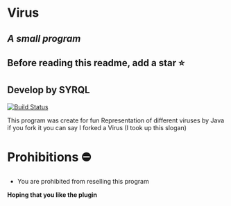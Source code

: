 # Virus
## _A small program_
## Before reading this readme, add a star ⭐

## Develop by SYRQL
[![Build Status](https://travis-ci.org/joemccann/dillinger.svg?branch=master)](https://travis-ci.org/joemccann/dillinger)

 This program was create for fun
  Representation of different viruses by Java
 if you fork it you can say I forked a Virus (I took up this slogan)

#  Prohibitions ⛔

- You are prohibited from reselling this program

**Hoping that you like the plugin**
